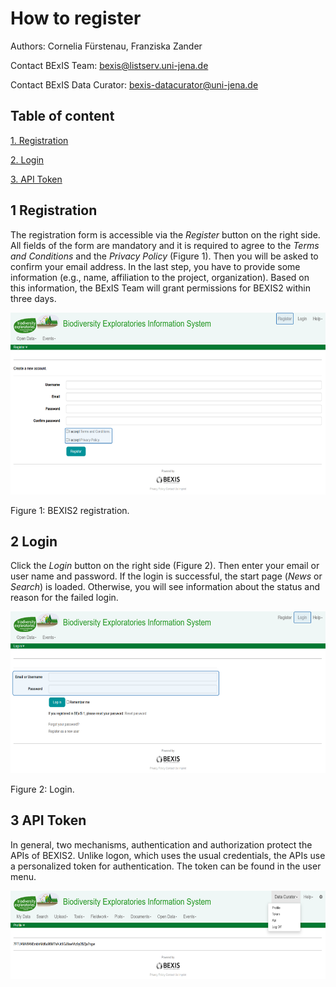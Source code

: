 # How to register



Authors: Cornelia Fürstenau, Franziska Zander

Contact BExIS Team: <bexis@listserv.uni-jena.de>

Contact BExIS Data Curator: <bexis-datacurator@uni-jena.de>

## Table of content

[1. Registration](#1-registration)

[2. Login](#2-login)

[3. API Token](#3-api-token)

## 1 Registration

The registration form is accessible via the *Register* button on the
right side. All fields of the form are mandatory and it is required to
agree to the *Terms and Conditions* and the *Privacy Policy* (Figure 1).
Then you will be asked to confirm your email address. In the last step,
you have to provide some information (e.g., name, affiliation to the
project, organization). Based on this information, the BExIS Team will
grant permissions for BEXIS2 within three days.

<img src=".\images_register\image1.png" style="width:6.3in;height:3.03185in" />

Figure 1: BEXIS2 registration.

## 2 Login

Click the *Login* button on the right side (Figure 2). Then enter your
email or user name and password. If the login is successful, the start
page (*News* or *Search*) is loaded. Otherwise, you will see information
about the status and reason for the failed login.

<img src=".\images_register\image2.png" style="width:6.3in;height:2.69427in" />

Figure 2: Login.

## 3 API Token

In general, two mechanisms, authentication and authorization protect the
APIs of BEXIS2. Unlike logon, which uses the usual credentials, the APIs
use a personalized token for authentication. The token can be found in
the user menu.

<img src=".\images_register\image3.png" style="width:6.3in;height:1.47134in" />
